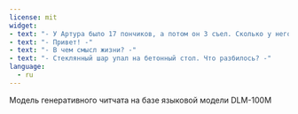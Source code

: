 ```yaml
---
license: mit
widget:
- text: "- У Артура было 17 пончиков, а потом он 3 съел. Сколько у него осталось пончиков? -"
- text: "- Привет! -"
- text: "- В чем смысл жизни? -"
- text: "- Стеклянный шар упал на бетонный стол. Что разбилось? -"
language:
  - ru
---
```


Модель генеративного читчата на базе языковой модели DLM-100M
